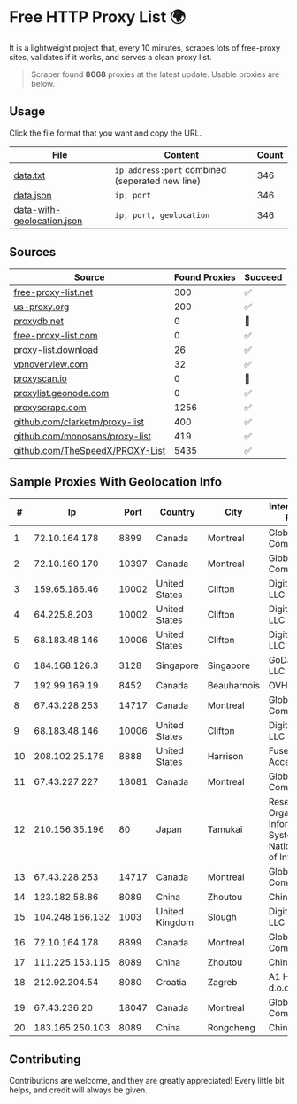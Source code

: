 
# Free HTTP Proxy List 🌍

It is a lightweight project that, every 10 minutes, scrapes lots of free-proxy sites, validates if it works, and serves a clean proxy list.


> Scraper found **8068** proxies at the latest update. Usable proxies are below.

## Usage

Click the file format that you want and copy the URL.


|File|Content|Count|
|----|-------|-----|
|[data.txt](https://raw.githubusercontent.com/themiralay/Proxy-List-World/master/data.txt)|`ip_address:port` combined (seperated new line)|346|
|[data.json](https://raw.githubusercontent.com/themiralay/Proxy-List-World/master/data.json)|`ip, port`|346|
|[data-with-geolocation.json](https://raw.githubusercontent.com/themiralay/Proxy-List-World/master/data-with-geolocation.json)|`ip, port, geolocation`|346|

## Sources

|Source|Found Proxies|Succeed|
|------|-------------|-------|
|[free-proxy-list.net](https://free-proxy-list.net)|300|✅|
|[us-proxy.org](https://www.us-proxy.org)|200|✅|
|[proxydb.net](http://proxydb.net)|0|🚫|
|[free-proxy-list.com](https://free-proxy-list.com/?page=&port=&type%5B%5D=http&type%5B%5D=https&up_time=0&search=Search)|0|✅|
|[proxy-list.download](https://www.proxy-list.download/HTTP)|26|✅|
|[vpnoverview.com](https://vpnoverview.com/privacy/anonymous-browsing/free-proxy-servers)|32|✅|
|[proxyscan.io](https://www.proxyscan.io)|0|🚫|
|[proxylist.geonode.com](https://proxylist.geonode.com/api/proxy-list?limit=300&page=1&sort_by=lastChecked&sort_type=desc&protocols=http,https)|0|✅|
|[proxyscrape.com](https://api.proxyscrape.com/v2/?request=displayproxies&protocol=http&timeout=10000&country=all&ssl=all&anonymity=all)|1256|✅|
|[github.com/clarketm/proxy-list](https://raw.githubusercontent.com/clarketm/proxy-list/master/proxy-list-raw.txt)|400|✅|
|[github.com/monosans/proxy-list](https://raw.githubusercontent.com/monosans/proxy-list/main/proxies/http.txt)|419|✅|
|[github.com/TheSpeedX/PROXY-List](https://raw.githubusercontent.com/TheSpeedX/PROXY-List/master/http.txt)|5435|✅|


## Sample Proxies With Geolocation Info

|#|Ip|Port|Country|City|Internet Service Provider|
|-|--|----|-------|----|-------------------------|
|1|72.10.164.178|8899|Canada|Montreal|GloboTech Communications|
|2|72.10.160.170|10397|Canada|Montreal|GloboTech Communications|
|3|159.65.186.46|10002|United States|Clifton|DigitalOcean, LLC|
|4|64.225.8.203|10002|United States|Clifton|DigitalOcean, LLC|
|5|68.183.48.146|10006|United States|Clifton|DigitalOcean, LLC|
|6|184.168.126.3|3128|Singapore|Singapore|GoDaddy.com, LLC|
|7|192.99.169.19|8452|Canada|Beauharnois|OVH SAS|
|8|67.43.228.253|14717|Canada|Montreal|GloboTech Communications|
|9|68.183.48.146|10006|United States|Clifton|DigitalOcean, LLC|
|10|208.102.25.178|8888|United States|Harrison|Fuse Internet Access|
|11|67.43.227.227|18081|Canada|Montreal|GloboTech Communications|
|12|210.156.35.196|80|Japan|Tamukai|Research Organization of Information and Systems, National Institute of Informa|
|13|67.43.228.253|14717|Canada|Montreal|GloboTech Communications|
|14|123.182.58.86|8089|China|Zhoutou|China Telecom|
|15|104.248.166.132|1003|United Kingdom|Slough|DigitalOcean, LLC|
|16|72.10.164.178|8899|Canada|Montreal|GloboTech Communications|
|17|111.225.153.115|8089|China|Zhoutou|China Telecom|
|18|212.92.204.54|8080|Croatia|Zagreb|A1 Hrvatska d.o.o|
|19|67.43.236.20|18047|Canada|Montreal|GloboTech Communications|
|20|183.165.250.103|8089|China|Rongcheng|Chinanet|



## Contributing

Contributions are welcome, and they are greatly appreciated! Every
little bit helps, and credit will always be given.

